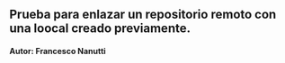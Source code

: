 ## Prueba para enlazar un repositorio remoto con una loocal creado previamente.
#### Autor: Francesco Nanutti

